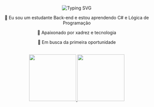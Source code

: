 <p align="center">
  <br>
  <img src="https://readme-typing-svg.demolab.com?font=Fira+Code&duration=4000&weight=600&size=25&pause=3000&color=ffffff&random=false&width=500&height=40&lines=Ol%C3%A1%2C+eu+sou+Bruno+Zancan!+%F0%9F%91%8B%F0%9F%92%BB" alt="Typing SVG">
</p>

<div align="center">

🔭 Eu sou um estudante Back-end e estou aprendendo C# e Lógica de Programação

💬 Apaixonado por xadrez e tecnologia

🎯 Em busca da primeira oportunidade 

<br>

</div>

<div align="center">
  <a href="https://github.com/BrunoZancan">
  <img height="150em" src="https://github-readme-stats.vercel.app/api?username=BrunoZancan&show_icons=true&theme=dark&include_all_commits=true&count_private=true"/>
  <img height="150em" src="https://github-readme-stats.vercel.app/api/top-langs/?username=BrunoZancan&layout=compact&langs_count=7&theme=dark"/>
</div>

<div style="display: inline_block" align="center"><br>

</div>
